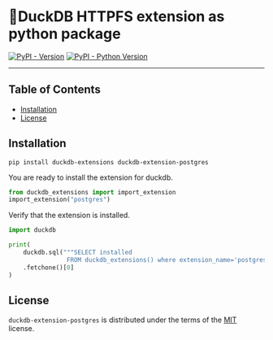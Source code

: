 # 🦆DuckDB HTTPFS extension as python package

[![PyPI - Version](https://img.shields.io/pypi/v/duckdb-extension-postgres.svg)](https://pypi.org/project/duckdb-extension-postgres)
[![PyPI - Python Version](https://img.shields.io/pypi/pyversions/duckdb-extension-postgres.svg)](https://pypi.org/project/duckdb-extension-postgres)

-----

## Table of Contents

- [Installation](#installation)
- [License](#license)


## Installation
```console
pip install duckdb-extensions duckdb-extension-postgres
```
You are ready to install the extension for duckdb.
```python
from duckdb_extensions import import_extension
import_extension("postgres")
```

Verify that the extension is installed.
```python
import duckdb

print(
    duckdb.sql("""SELECT installed
                FROM duckdb_extensions() where extension_name='postgres'""")
    .fetchone()[0]
)
```

## License

`duckdb-extension-postgres` is distributed under the terms of the [MIT](https://spdx.org/licenses/MIT.html) license.
